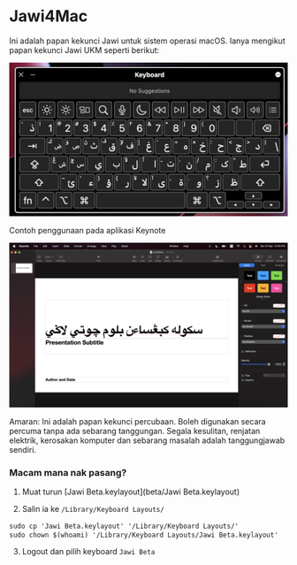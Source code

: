 # Jawi4Mac
Ini adalah papan kekunci Jawi untuk sistem operasi macOS. Ianya mengikut papan kekunci Jawi UKM seperti berikut:

![papan kekunci](img/jawi-beta-key.jpg)

Contoh penggunaan pada aplikasi Keynote

![keynote](img/keynote.png)


Amaran: Ini adalah papan kekunci percubaan. Boleh digunakan secara percuma tanpa ada sebarang tanggungan. Segala kesulitan, renjatan elektrik, kerosakan komputer dan sebarang masalah adalah tanggungjawab sendiri. 

### Macam mana nak pasang?
1. Muat turun [Jawi Beta.keylayout](beta/Jawi Beta.keylayout)

2. Salin ia ke `/Library/Keyboard Layouts/`
```
sudo cp 'Jawi Beta.keylayout' '/Library/Keyboard Layouts/'
sudo chown $(whoami) '/Library/Keyboard Layouts/Jawi Beta.keylayout'
```
3. Logout dan pilih keyboard `Jawi Beta`

